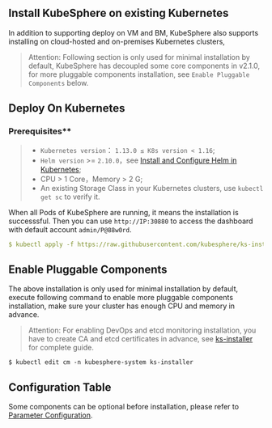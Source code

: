 ## Install KubeSphere on existing Kubernetes

In addition to supporting deploy on VM and BM, KubeSphere also supports installing on cloud-hosted and on-premises Kubernetes clusters,

> Attention: Following section is only used for minimal installation by default, KubeSphere has decoupled some core components in v2.1.0, for more pluggable components installation, see `Enable Pluggable Components` below.

## Deploy On Kubernetes

### Prerequisites**

> - `Kubernetes version`： `1.13.0 ≤ K8s version < 1.16`;
> - `Helm version` >= `2.10.0`，see [Install and Configure Helm in Kubernetes](https://devopscube.com/install-configure-helm-kubernetes/);
> - CPU > 1 Core，Memory > 2 G;
> - An existing Storage Class in your Kubernetes clusters, use `kubectl get sc` to verify it.

When all Pods of KubeSphere are running, it means the installation is successsful. Then you can use `http://IP:30880` to access the dashboard with default account `admin/P@88w0rd`.

```yaml
$ kubectl apply -f https://raw.githubusercontent.com/kubesphere/ks-installer/master/kubesphere-minimal.yaml
```


## Enable Pluggable Components

The above installation is only used for minimal installation by default, execute following command to enable more pluggable components installation, make sure your cluster has enough CPU and memory in advance.

> Attention: For enabling DevOps and etcd monitoring installation, you have to create CA and etcd certificates in advance, see [ks-installer](https://github.com/kubesphere/ks-installer/blob/master/README.md) for complete guide.

```
$ kubectl edit cm -n kubesphere-system ks-installer
```


## Configuration Table

Some components can be optional before installation, please refer to [Parameter Configuration](https://github.com/kubesphere/ks-installer/blob/master/README.md).
